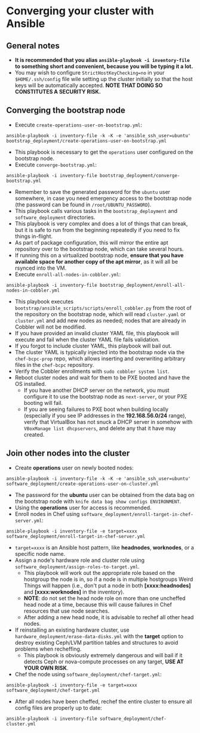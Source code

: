 Converging your cluster with Ansible
===

General notes
---
* **It is recommended that you alias `ansible-playbook -i inventory-file` to something short and convenient, because you will be typing it a lot.**
* You may wish to configure `StrictHostKeyChecking=no` in your `$HOME/.ssh/config` file wile setting up the cluster initially so that the host keys will be automatically accepted. **NOTE THAT DOING SO CONSTITUTES A SECURITY RISK.**

Converging the bootstrap node
---
* Execute `create-operations-user-on-bootstrap.yml`:
```
ansible-playbook -i inventory-file -k -K -e 'ansible_ssh_user=ubuntu' bootstrap_deployment/create-operations-user-on-bootstrap.yml
```
  * This playbook is necessary to get the `operations` user configured on the bootstrap node.
* Execute `converge-bootstrap.yml`:
```
ansible-playbook -i inventory-file bootstrap_deployment/converge-bootstrap.yml
```
  * Remember to save the generated password for the `ubuntu` user somewhere, in case you need emergency access to the bootstrap node (the password can be found in `/root/UBUNTU_PASSWORD`).
  * This playbook calls various tasks in the `bootstrap_deployment` and `software_deployment` directories.
  * This playbook is very complex and does a lot of things that can break, but it is safe to run from the beginning repeatedly if you need to fix things in-flight.
  * As part of package configuration, this will mirror the entire apt repository over to the bootstrap node, which can take several hours.
  * If running this on a virtualized bootstrap node, **ensure that you have available space for another copy of the apt mirror**, as it will all be rsynced into the VM.
* Execute `enroll-all-nodes-in-cobbler.yml`:
```
ansible-playbook -i inventory-file bootstrap_deployment/enroll-all-nodes-in-cobbler.yml
```
  * This playbook executes `bootstrap/ansible_scripts/scripts/enroll_cobbler.py` from the root of the repository on the bootstrap node, which will read `cluster.yaml` or `cluster.yml` and add new nodes as needed; nodes that are already in Cobbler will not be modified.
  * If you have provided an invalid cluster YAML file, this playbook will execute and fail when the cluster YAML file fails validation.
  * If you forgot to include cluster YAML, this playbook will bail out.
  * The cluster YAML is typically injected into the bootstrap node via the `chef-bcpc-prop` repo, which allows inserting and overwriting arbitrary files in the `chef-bcpc` repository.
  * Verify the Cobbler enrollments with `sudo cobbler system list`.
* Reboot cluster nodes and wait for them to be PXE booted and have the OS installed.
  * If you have another DHCP server on the network, you must configure it to use the bootstrap node as `next-server`, or your PXE booting will fail.
  * If you are seeing failures to PXE boot when building locally (especially if you see IP addresses in the **192.168.56.0/24** range), verify that VirtualBox has not snuck a DHCP server in somehow with `VBoxManage list dhcpservers`, and delete any that it have may created.

Join other nodes into the cluster
---
* Create **operations** user on newly booted nodes:
```
ansible-playbook -i inventory-file -k -K -e 'ansible_ssh_user=ubuntu' software_deployment/create-operations-user-on-cluster.yml
```
  * The password for the **ubuntu** user can be obtained from the data bag on the bootstrap node with `knife data bag show configs ENVIRONMENT`.
  * Using the **operations** user for access is recommended.
* Enroll nodes in Chef using `software_deployment/enroll-target-in-chef-server.yml`:
```
ansible-playbook -i inventory-file -e target=xxxx software_deployment/enroll-target-in-chef-server.yml
```
  * `target=xxxx` is an Ansible host pattern, like **headnodes**, **worknodes**, or a specific node name.
* Assign a node's hardware role and cluster role using `software_deployment/assign-roles-to-target.yml`.
  * This playbook will work out the appropriate role based on the hostgroup the node is in, so if a node is in multiple hostgroups Weird Things will happen (i.e., don't put a node in both **[xxxx:headnodes]** and **[xxxx:worknodes]** in the inventory).
  * **NOTE**: do not set the head node role on more than one uncheffed head node at a time, because this will cause failures in Chef resources that use node searches.
  * After adding a new head node, it is advisable to rechef all other head nodes.
* If reinstalling an existing hardware cluster, use `hardware_deployment/erase-data-disks.yml` with the **target** option to destroy existing Ceph/LVM partition tables and structures to avoid problems when recheffing.
  * This playbook is obviously extremely dangerous and will bail if it detects Ceph or nova-compute processes on any target, **USE AT YOUR OWN RISK**.
* Chef the node using `software_deployment/chef-target.yml`:
```
ansible-playbook -i inventory-file -e target=xxxx software_deployment/chef-target.yml
```
* After all nodes have been cheffed, rechef the entire cluster to ensure all config files are properly up to date:
```
ansible-playbook -i inventory-file software_deployment/chef-cluster.yml
```
